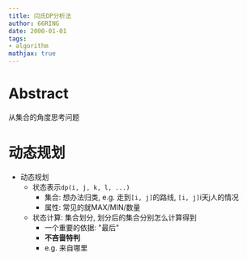 ```yaml
---
title: 闫氏DP分析法
author: 66RING
date: 2000-01-01
tags: 
- algorithm
mathjax: true
---
```


# Abstract

从集合的角度思考问题

# 动态规划

- 动态规划
	* 状态表示`dp(i, j, k, l, ...)`
		+ 集合: 想办法归类, e.g. 走到`[i, j]`的路线, `[i, j]`i天j人的情况
		+ 属性: 常见的就MAX/MIN/数量
	* 状态计算: 集合划分, 划分后的集合分别怎么计算得到
		+ 一个重要的依据: "最后"
		+ **不吝啬特判**
		+ e.g. 来自哪里


